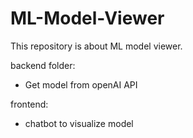 # ML-Model-Viewer
This repository is about ML model viewer.

backend folder: 
- Get model from openAI API

frontend:
- chatbot to visualize model
